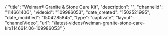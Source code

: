 {
    "title": "Weiman&reg; Granite &amp; Stone Care Kit",
    "description": "",
    "channelid": "114661406",
    "videoid": "109986053",
    "date_created": "1502521995",
    "date_modified": "1504285845",
    "type": "captivate",
    "layout": "channelVideo",
    "url": "\/latest-videos\/weiman-granite-stone-care-kit\/114661406-109986053"
}